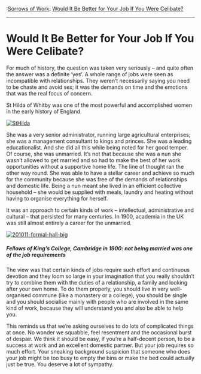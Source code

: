 :[Sorrows of Work](https://www.theschooloflife.com/thebookoflife/category/work/sorrows-of-work/): [Would It Be Better for Your Job If You Were Celibate?](https://www.theschooloflife.com/thebookoflife/celibacy-and-work/)

* * *

# Would It Be Better for Your Job If You Were Celibate?

For much of history, the question was taken very seriously – and quite often the answer was a definite ‘yes’. A whole range of jobs were seen as incompatible with relationships. They weren’t necessarily saying you need to be chaste and avoid sex; it was the demands on time and the emotions that was the real focus of concern.

St Hilda of Whitby was one of the most powerful and accomplished women in the early history of England.

[![StHilda](http://i2.wp.com/www.thebookoflife.org/wp-content/uploads/2015/07/StHilda.jpg?resize=635%2C446)](http://i2.wp.com/www.thebookoflife.org/wp-content/uploads/2015/07/StHilda.jpg)

She was a very senior administrator, running large agricultural enterprises; she was a management consultant to kings and princes. She was a leading educationalist. And she did all this while being noted for her good temper. Of course, she was unmarried. It’s not that because she was a nun she wasn’t allowed to get married and so had to make the best of her work opportunities without a supportive home life. The line of thought ran the other way round. She was able to have a stellar career and achieve so much for the community because she was free of the demands of relationships and domestic life. Being&nbsp;a nun meant she lived in an efficient collective household – she would be supplied with meals, laundry and heating without having to organise everything for herself.

It was an approach to certain kinds of work – intellectual, administrative and cultural – that persisted for many centuries. In 1900, academia in the UK was still almost entirely a career for the unmarried.

[![201011-formal-hall-big](http://i1.wp.com/www.thebookoflife.org/wp-content/uploads/2015/07/201011-formal-hall-big.jpg?resize=635%2C397)](http://i1.wp.com/www.thebookoflife.org/wp-content/uploads/2015/07/201011-formal-hall-big.jpg)

##### Fellows of King’s College, Cambridge in 1900: not being married was one of the job requirements

The view was that certain kinds of jobs require such effort and continuous devotion and they loom so large in your imagination that you really shouldn’t try to combine them with the duties of a relationship, a family and looking after your own home. To do them properly, you should live in very well-organised commune (like a monastery or a college), you should be single and you should socialise mainly with people who are involved in the same kind of work, because they will understand you and also be able to help you.

This reminds us that we’re asking ourselves to do lots of complicated things at once. No wonder we squabble, feel resentment and the occasional burst of despair. We think it should be easy, if you’re a half-decent person, to be a success at work and an excellent domestic partner. But your job requires so much effort. Your sneaking background suspicion that someone who does your job might be too busy to empty the bins or make the bed could actually just be true. You deserve a lot of sympathy.
